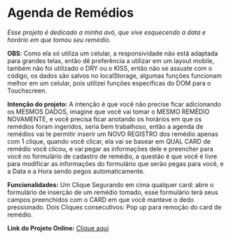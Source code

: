 # Agenda de Remédios

*Esse projeto é dedicado a minha avó, que vive esquecendo a data e horário em que tomou seu remédio.*

**OBS**: Como ela só utiliza um celular, a responsividade não está adaptada para grandes telas, então dê preferência a utilizar em um layout mobile, também não foi utilizado o DRY ou o KISS, então não se assuste com o código, os dados são salvos no localStorage, algumas funções funcionam melhor em um celular, pois utilizei funções específicas do DOM para o Touchscreen.

**Intenção do projeto:**
A intenção é que você não precise ficar adicionando os MESMOS DADOS, imagine que você vai tomar o MESMO REMÉDIO NOVAMENTE, e você precisa ficar anotando os horários em que os remédios foram ingeridos, seria bem trabalhoso, então a agenda de remédios vai te permitir inserir um NOVO REGISTRO dos remédio apenas com 1 clique, quando você clicar, ela vai se basear em QUAL CARD de remédio você clicou, e vai pegar as informações dele e preencher para você no formulário de cadastro de remédio, a questão é que você é livre para modificar as informações do formulário que serão pegas para você, e a Data e a Hora sendo pegos automaticamente.


**Funcionalidades:**
Um Clique Segurando em cima qualquer card: abre o formulário de inserção de um remédio tomado, esse formulário terá seus campos preenchidos com o CARD em que você manteve o dedo pressionado.
Dois Cliques consecutivos: Pop up para remoção do card de remédio.

**Link do Projeto Online:** [Clique aqui](https://agendaremedios.pages.dev/)
